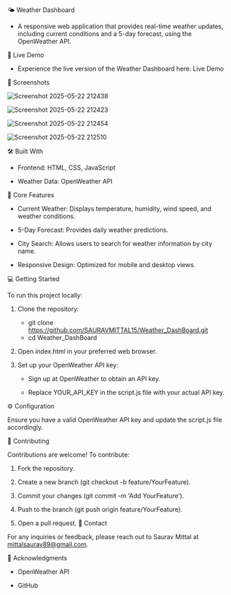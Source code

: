 🌤️ Weather Dashboard

* A responsive web application that provides real-time weather updates, including current conditions and a 5-day forecast, using the OpenWeather API.

🚀 Live Demo

* Experience the live version of the Weather Dashboard here: Live Demo

📸 Screenshots

![Screenshot 2025-05-22 212438](https://github.com/user-attachments/assets/8487a889-8343-4cbc-90d8-dece5fde61ff)

![Screenshot 2025-05-22 212423](https://github.com/user-attachments/assets/56c6bceb-6a5e-476f-9ed5-5f25b5301ccb)

![Screenshot 2025-05-22 212454](https://github.com/user-attachments/assets/e6449664-6e20-4aa4-bb0b-30a8268b8129)

![Screenshot 2025-05-22 212510](https://github.com/user-attachments/assets/a4d602a4-bf2b-4dca-a1f8-ecb05bd05606)

🛠️ Built With

* Frontend: HTML, CSS, JavaScript

* Weather Data: OpenWeather API

🎯 Core Features

* Current Weather: Displays temperature, humidity, wind speed, and weather conditions.

* 5-Day Forecast: Provides daily weather predictions.

* City Search: Allows users to search for weather information by city name.

* Responsive Design: Optimized for mobile and desktop views.

💻 Getting Started

To run this project locally:

1. Clone the repository:

    * git clone https://github.com/SAURAVMITTAL15/Weather_DashBoard.git
    * cd Weather_DashBoard
2. Open index.html in your preferred web browser.

3. Set up your OpenWeather API key:

    * Sign up at OpenWeather to obtain an API key.

    * Replace YOUR_API_KEY in the script.js file with your actual API key.

⚙️ Configuration

Ensure you have a valid OpenWeather API key and update the script.js file accordingly.

🤝 Contributing

Contributions are welcome! To contribute:

1. Fork the repository.

2. Create a new branch (git checkout -b feature/YourFeature).

3. Commit your changes (git commit -m 'Add YourFeature').

4. Push to the branch (git push origin feature/YourFeature).

5. Open a pull request.
📧 Contact

For any inquiries or feedback, please reach out to Saurav Mittal at mittalsaurav89@gmail.com.

🙏 Acknowledgments

* OpenWeather API

* GitHub
